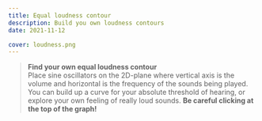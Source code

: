 ```yaml
---
title: Equal loudness contour
description: Build you own loudness contours
date: 2021-11-12

cover: loudness.png
---
```



<sound-loudness />

> **Find your own equal loudness contour**  
> Place sine oscillators on the 2D-plane where vertical axis is the volume and horizontal is the frequency of the sounds being played. You can build up a curve for your absolute threshold of hearing, or explore your own feeling of really loud sounds. **Be careful clicking at the top of the graph!**
